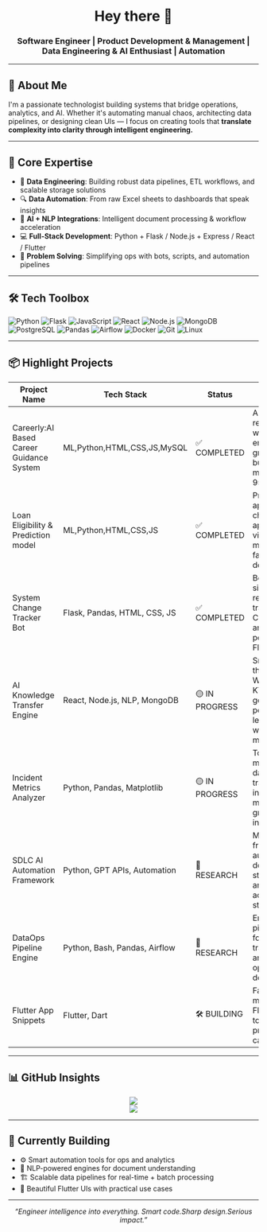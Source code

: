 <h1 align="center">Hey there 👋</h1>
<h3 align="center">Software Engineer | Product Development & Management | Data Engineering & AI Enthusiast | Automation</h3>

---

## 🚀 About Me

I'm a passionate technologist building systems that bridge operations, analytics, and AI. Whether it's automating manual chaos, architecting data pipelines, or designing clean UIs — I focus on creating tools that **translate complexity into clarity through intelligent engineering.**

---

## 💼 Core Expertise

- 🧪 **Data Engineering**: Building robust data pipelines, ETL workflows, and scalable storage solutions
- 🔍 **Data Automation**: From raw Excel sheets to dashboards that speak insights
- 🤖 **AI + NLP Integrations**: Intelligent document processing & workflow acceleration
- 💻 **Full-Stack Development**: Python + Flask / Node.js + Express / React / Flutter
- 🎯 **Problem Solving**: Simplifying ops with bots, scripts, and automation pipelines

---

## 🛠️ Tech Toolbox

![Python](https://img.shields.io/badge/-Python-000?style=flat&logo=python)
![Flask](https://img.shields.io/badge/-Flask-000?style=flat&logo=flask)
![JavaScript](https://img.shields.io/badge/-JavaScript-000?style=flat&logo=javascript)
![React](https://img.shields.io/badge/-React-000?style=flat&logo=react)
![Node.js](https://img.shields.io/badge/-Node.js-000?style=flat&logo=node.js)
![MongoDB](https://img.shields.io/badge/-MongoDB-000?style=flat&logo=mongodb)
![PostgreSQL](https://img.shields.io/badge/-PostgreSQL-000?style=flat&logo=postgresql)
![Pandas](https://img.shields.io/badge/-Pandas-000?style=flat&logo=pandas)
![Airflow](https://img.shields.io/badge/-Apache%20Airflow-000?style=flat&logo=apache-airflow)
![Docker](https://img.shields.io/badge/-Docker-000?style=flat&logo=docker)
![Git](https://img.shields.io/badge/-Git-000?style=flat&logo=git)
![Linux](https://img.shields.io/badge/-Linux-000?style=flat&logo=linux)

---

## 📦 Highlight Projects

| Project Name                             | Tech Stack                     | Status         | Notes                                                                                                            |
|------------------------------------------|--------------------------------|----------------|------------------------------------------------------------------------------------------------------------------|
| Careerly:AI Based Career Guidance System | ML,Python,HTML,CSS,JS,MySQL    | ✅ COMPLETED   | AI-driven career recommendation website for engineering graduates, building KNN ML model with over 95% accuracy.
| Loan Eligibility & Prediction model      | ML,Python,HTML,CSS,JS          | ✅ COMPLETED   | Predicts loan approval chances using applicant data via trained ML model, ensuring faster lending decisions.
| System Change Tracker Bot                | Flask, Pandas, HTML, CSS, JS   | ✅ COMPLETED   | Bot that simplifies release/change tracking using CRQ numbers and timelines, powered by Flask + Pandas.|
| AI Knowledge Transfer Engine             | React, Node.js, NLP, MongoDB   | 🟡 IN PROGRESS | Smart engine that reads Word/PPT/Excel KT docs and generates personalized learning paths with quizzes and modules.|
| Incident Metrics Analyzer                | Python, Pandas, Matplotlib     | 🟡 IN PROGRESS | Tool that reads monthly ops data and transforms it into interactive metrics & graphs for insights.|
| SDLC AI Automation Framework             | Python, GPT APIs, Automation   | 🧠 RESEARCH    | Modular AI framework that automates documentation, status reporting, and compliance across SDLC stages.|
| DataOps Pipeline Engine                  | Python, Bash, Pandas, Airflow  | 🧠 RESEARCH    | End-to-end pipeline setup for ingesting, transforming, and analyzing ops data across departments.|
| Flutter App Snippets                     | Flutter, Dart                  | 🛠️ BUILDING    | Fast, elegant mini-projects in Flutter designed to show practical mobile capabilities.|


---

## 📊 GitHub Insights

<p align="center">
  <img src="https://github-readme-stats.vercel.app/api?username=sanikass&show_icons=true&theme=radical" />
  <br />
  <img src="https://github-readme-stats.vercel.app/api/top-langs/?username=sanikass&layout=compact&theme=radical" />
</p>

---

## 🌱 Currently Building

- ⚙️ Smart automation tools for ops and analytics  
- 🧠 NLP-powered engines for document understanding  
- 🏗️ Scalable data pipelines for real-time + batch processing  
- 📱 Beautiful Flutter UIs with practical use cases  
  
---

<p align="center"><i>“Engineer intelligence into everything. Smart code.Sharp design.Serious impact.”</i></p>
